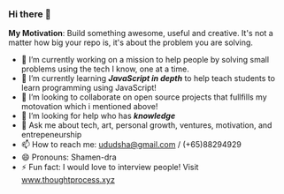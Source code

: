 ### Hi there 👋

**My Motivation**: Build something awesome, useful and creative. It's not a matter how big your repo is, it's about the problem you are solving.

- 🔭 I’m currently working on a mission to help people by solving small problems using the tech I know, one at a time.
- 🌱 I’m currently learning ***JavaScript in depth*** to help teach students to learn programming using JavaScript!
- 👯 I’m looking to collaborate on open source projects that fullfills my motovation which i mentioned above!
- 🤔 I’m looking for help who has ***knowledge***
- 💬 Ask me about tech, art, personal growth, ventures, motivation, and entrepeneurship
- 📫 How to reach me: ududsha@gmail.com / (+65)88294929
- 😄 Pronouns: Shamen-dra
- ⚡ Fun fact: I would love to interview people! Visit www.thoughtprocess.xyz

<!--
**ududsha/ududsha** is a ✨ _special_ ✨ repository because its `README.md` (this file) appears on your GitHub profile.

Here are some ideas to get you started:

- 🔭 I’m currently working on ...
- 🌱 I’m currently learning ...
- 👯 I’m looking to collaborate on ...
- 🤔 I’m looking for help with ...
- 💬 Ask me about ...
- 📫 How to reach me: ...
- 😄 Pronouns: ...
- ⚡ Fun fact: ...
-->
